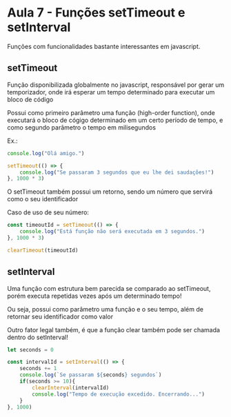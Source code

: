 # Aula 7 - Funções setTimeout e setInterval
Funções com funcionalidades bastante interessantes em javascript.

## setTimeout
Função disponibilizada globalmente no javascript, responsável por gerar um temporizador, onde irá esperar um tempo determinado para executar um bloco de código

Possui como primeiro parâmetro uma função (high-order function), onde executará o bloco de cógigo determinado em um certo período de tempo, e como segundo parâmetro o tempo em milisegundos

Ex.:
```js
console.log("Olá amigo.")

setTimeout(() => {
    console.log("Se passaram 3 segundos que eu lhe dei saudações!")
}, 1000 * 3)
```

O setTimeout também possui um retorno, sendo um número que servirá como o seu identificador

Caso de uso de seu número:
```js
const timeoutId = setTimeout(() => {
    console.log("Está função não será executada em 3 segundos.")
}, 1000 * 3)

clearTimeout(timeoutId)
```

## setInterval
Uma função com estrutura bem parecida se comparado ao setTimeout, porém executa repetidas vezes após um determinado tempo!

Ou seja, possui como parâmetro uma função e o seu tempo, além de retornar seu identificador como valor

Outro fator legal também, é que a função clear também pode ser chamada dentro do setInterval!

```js
let seconds = 0

const intervalId = setInterval(() => {
    seconds += 1
    console.log(`Se passaram ${seconds} segundos`)
    if(seconds >= 10){
        clearInterval(intervalId)
        console.log("Tempo de execução excedido. Encerrando...")
    }
}, 1000)
```
